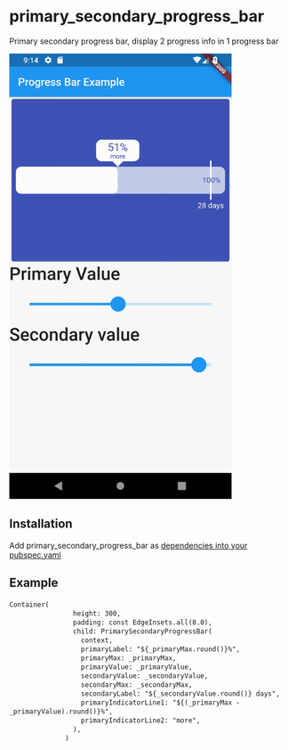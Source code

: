 # primary_secondary_progress_bar
Primary secondary progress bar, display 2 progress info in 1 progress bar

<img src="https://github.com/suesitran/primary_secondary_progress_bar/blob/master/image/primary_secondary_example.gif" width="400">

## Installation
Add primary_secondary_progress_bar as [dependencies into your pubspec.yaml](https://flutter.dev/docs/development/packages-and-plugins/using-packages)

## Example
```
Container(
                height: 300,
                padding: const EdgeInsets.all(8.0),
                child: PrimarySecondaryProgressBar(
                  context,
                  primaryLabel: "${_primaryMax.round()}%",
                  primaryMax: _primaryMax,
                  primaryValue: _primaryValue,
                  secondaryValue: _secondaryValue,
                  secondaryMax: _secondaryMax,
                  secondaryLabel: "${_secondaryValue.round()} days",
                  primaryIndicatorLine1: "${(_primaryMax - _primaryValue).round()}%",
                  primaryIndicatorLine2: "more",
                ),
              )
```
